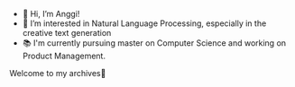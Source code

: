 - 👋 Hi, I’m Anggi!
- 💎 I’m interested in Natural Language Processing, especially in the creative text generation 
- 📚 I'm currently pursuing master on Computer Science and working on Product Management.

Welcome to my archives📧

<!---
emmanuellaanggi/emmanuellaanggi is a ✨ special ✨ repository because its `README.md` (this file) appears on your GitHub profile.
You can click the Preview link to take a look at your changes.
--->
